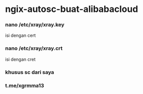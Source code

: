 # ngix-autosc-buat-alibabacloud
### nano /etc/xray/xray.key
isi dengan cert

### nano /etc/xray/xray.crt
isi dengan cret

### khusus sc dari saya

### t.me/xgrmma13
